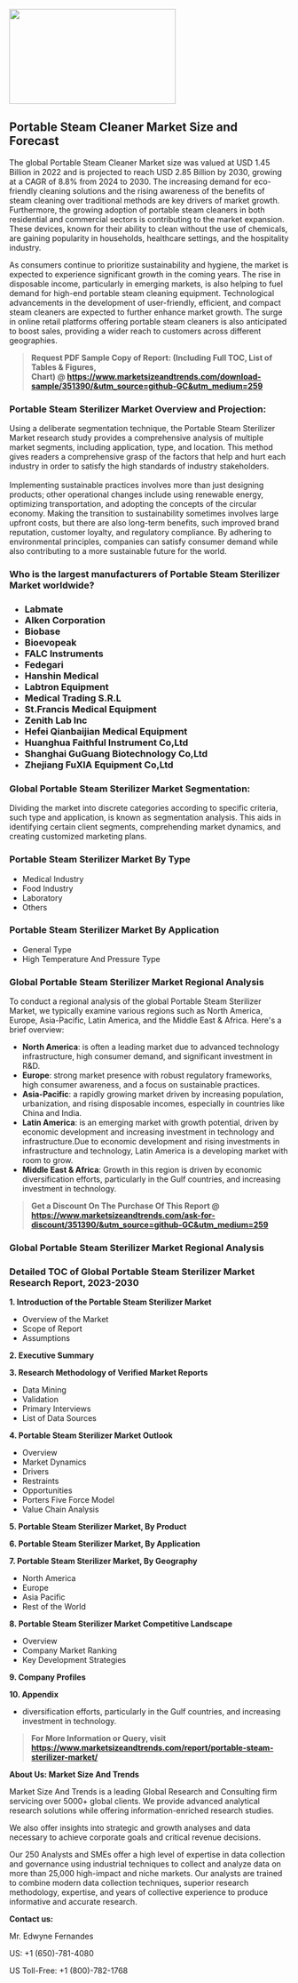 <p><img class="alignnone size-medium wp-image-20088" src="https://ffe5etoiles.com/wp-content/uploads/2024/12/MST1-300x171.png" alt="" width="300" height="171" /></p><h2>Portable Steam Cleaner Market Size and Forecast</h2><p>The global Portable Steam Cleaner Market size was valued at USD 1.45 Billion in 2022 and is projected to reach USD 2.85 Billion by 2030, growing at a CAGR of 8.8% from 2024 to 2030. The increasing demand for eco-friendly cleaning solutions and the rising awareness of the benefits of steam cleaning over traditional methods are key drivers of market growth. Furthermore, the growing adoption of portable steam cleaners in both residential and commercial sectors is contributing to the market expansion. These devices, known for their ability to clean without the use of chemicals, are gaining popularity in households, healthcare settings, and the hospitality industry.</p><p>As consumers continue to prioritize sustainability and hygiene, the market is expected to experience significant growth in the coming years. The rise in disposable income, particularly in emerging markets, is also helping to fuel demand for high-end portable steam cleaning equipment. Technological advancements in the development of user-friendly, efficient, and compact steam cleaners are expected to further enhance market growth. The surge in online retail platforms offering portable steam cleaners is also anticipated to boost sales, providing a wider reach to customers across different geographies.</p></p><blockquote id="" class=""><strong>Request PDF Sample Copy of Report: (Including Full TOC, List of Tables &amp; Figures, Chart)&nbsp;@&nbsp;<strong><a href="https://www.marketsizeandtrends.com/download-sample/351390/&utm_source=github-GC&utm_medium=259" target="_blank">https://www.marketsizeandtrends.com/download-sample/351390/&utm_source=github-GC&utm_medium=259</a></strong></strong></blockquote><h3 id="" class="">Portable Steam Sterilizer Market&nbsp;Overview and Projection:</h3><p id="" class="">Using a deliberate segmentation technique, the Portable Steam Sterilizer Market research study provides a comprehensive analysis of multiple market segments, including application, type, and location. This method gives readers a comprehensive grasp of the factors that help and hurt each industry in order to satisfy the high standards of industry stakeholders. <br /> <br />Implementing sustainable practices involves more than just designing products; other operational changes include using renewable energy, optimizing transportation, and adopting the concepts of the circular economy. Making the transition to sustainability sometimes involves large upfront costs, but there are also long-term benefits, such improved brand reputation, customer loyalty, and regulatory compliance. By adhering to environmental principles, companies can satisfy consumer demand while also contributing to a more sustainable future for the world.</p><h3 id="" class="">Who is the largest manufacturers of&nbsp;Portable Steam Sterilizer Market worldwide?</h3><h3 class=""><p><ul><li>Labmate </li><li> Alken Corporation </li><li> Biobase </li><li> Bioevopeak </li><li> FALC Instruments </li><li> Fedegari </li><li> Hanshin Medical </li><li> Labtron Equipment </li><li> Medical Trading S.R.L </li><li> St.Francis Medical Equipment </li><li> Zenith Lab Inc </li><li> Hefei Qianbaijian Medical Equipment </li><li> Huanghua Faithful Instrument Co,Ltd </li><li> Shanghai GuGuang Biotechnology Co,Ltd </li><li> Zhejiang FuXIA Equipment Co,Ltd</li></ul></p></h3><h3 id="" class="">Global&nbsp;Portable Steam Sterilizer Market Segmentation:</h3><p id="" class="">Dividing the market into discrete categories according to specific criteria, such type and application, is known as segmentation analysis. This aids in identifying certain client segments, comprehending market dynamics, and creating customized marketing plans.</p><h3 id="" class="">Portable Steam Sterilizer Market&nbsp;By Type</h3><p><p><ul><li>Medical Industry</li><li> Food Industry</li><li> Laboratory</li><li> Others</p></li></ul></p></p><h3 id="" class="">Portable Steam Sterilizer Market&nbsp;By Application</h3><p class=""><p><ul><li>General Type</li><li> High Temperature And Pressure Type</li></ul></p></p><h3 id="" class="">Global Portable Steam Sterilizer Market Regional Analysis</h3><p id="" class="">To conduct a regional analysis of the global Portable Steam Sterilizer Market, we typically examine various regions such as North America, Europe, Asia-Pacific, Latin America, and the Middle East &amp; Africa. Here's a brief overview:</p><ul><li><strong>North America</strong>: is often a leading market due to advanced technology infrastructure, high consumer demand, and significant investment in R&amp;D.</li><li><strong>Europe</strong>: strong market presence with robust regulatory frameworks, high consumer awareness, and a focus on sustainable practices.</li><li><strong>Asia-Pacific</strong>: a rapidly growing market driven by increasing population, urbanization, and rising disposable incomes, especially in countries like China and India.</li><li><strong>Latin America</strong>: is an emerging market with growth potential, driven by economic development and increasing investment in technology and infrastructure.Due to economic development and rising investments in infrastructure and technology, Latin America is a developing market with room to grow.</li><li><strong>Middle East &amp; Africa</strong>: Growth in this region is driven by economic diversification efforts, particularly in the Gulf countries, and increasing investment in technology.</li></ul><blockquote id="" class=""><strong>Get a Discount On The Purchase Of This Report @ <strong><a href="https://www.marketsizeandtrends.com/ask-for-discount/351390/&utm_source=github-GC&utm_medium=259" target="_blank">https://www.marketsizeandtrends.com/ask-for-discount/351390/&utm_source=github-GC&utm_medium=259</a></strong></strong></blockquote><h3 id="" class="">Global Portable Steam Sterilizer Market Regional Analysis</h3><h3 id="" class="">Detailed TOC of Global Portable Steam Sterilizer Market Research Report, 2023-2030</h3><p id="" class=""><strong>1. Introduction of the Portable Steam Sterilizer Market</strong></p><ul><li>Overview of the Market</li><li>Scope of Report</li><li>Assumptions</li></ul><p id="" class=""><strong>2. Executive Summary</strong></p><p id="" class=""><strong>3. Research Methodology of Verified Market Reports</strong></p><ul><li>Data Mining</li><li>Validation</li><li>Primary Interviews</li><li>List of Data Sources</li></ul><p id="" class=""><strong>4. Portable Steam Sterilizer Market Outlook</strong></p><ul><li>Overview</li><li>Market Dynamics</li><li>Drivers</li><li>Restraints</li><li>Opportunities</li><li>Porters Five Force Model</li><li>Value Chain Analysis</li></ul><p id="" class=""><strong>5. Portable Steam Sterilizer Market, By Product</strong></p><p id="" class=""><strong>6. Portable Steam Sterilizer Market, By Application</strong></p><p id="" class=""><strong>7. Portable Steam Sterilizer Market, By Geography</strong></p><ul><li>North America</li><li>Europe</li><li>Asia Pacific</li><li>Rest of the World</li></ul><p id="" class=""><strong>8. Portable Steam Sterilizer Market Competitive Landscape</strong></p><ul><li>Overview</li><li>Company Market Ranking</li><li>Key Development Strategies</li></ul><p id="" class=""><strong>9. Company Profiles</strong></p><p id="" class=""><strong>10. Appendix</strong></p><ul><li>diversification efforts, particularly in the Gulf countries, and increasing investment in technology.</li></ul><blockquote id="" class=""><strong>For More Information or Query, visit <strong><strong><a href="https://www.marketsizeandtrends.com/report/portable-steam-sterilizer-market/" target="_blank">https://www.marketsizeandtrends.com/report/portable-steam-sterilizer-market/</a></strong></strong></strong></blockquote><p id="" class=""><strong>About Us: Market Size And Trends</strong></p><p id="" class="">Market Size And Trends is a leading Global Research and Consulting firm servicing over 5000+ global clients. We provide advanced analytical research solutions while offering information-enriched research studies.</p><p id="" class="">We also offer insights into strategic and growth analyses and data necessary to achieve corporate goals and critical revenue decisions.</p><p id="" class="">Our 250 Analysts and SMEs offer a high level of expertise in data collection and governance using industrial techniques to collect and analyze data on more than 25,000 high-impact and niche markets. Our analysts are trained to combine modern data collection techniques, superior research methodology, expertise, and years of collective experience to produce informative and accurate research.</p><p id="" class=""><strong>Contact us:</strong></p><p id="" class="">Mr. Edwyne Fernandes</p><p id="" class="">US: +1 (650)-781-4080</p><p id="" class="">US Toll-Free: +1 (800)-782-1768</p>
